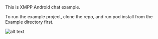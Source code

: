 This is XMPP Android chat example.

To run the example project, clone the repo, and run pod install from the Example directory first.

![alt text](http://dev.acquaintsoft.com/xmppchat.gif)

